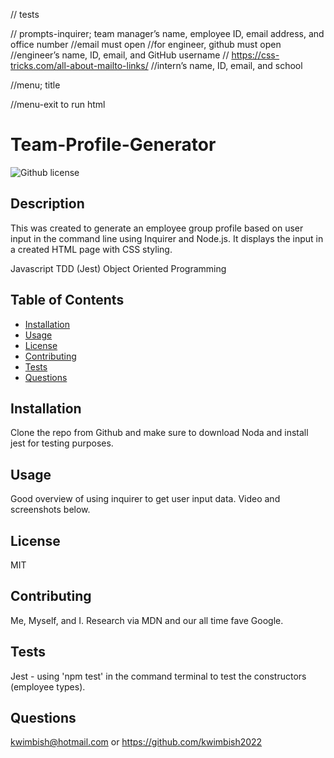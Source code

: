 // tests

// prompts-inquirer; team manager’s name, employee ID, email address, and office number
    //email must open 
    //for engineer, github must open
        //engineer’s name, ID, email, and GitHub username
            // https://css-tricks.com/all-about-mailto-links/
        //intern’s name, ID, email, and school

//menu; title

//menu-exit to run html

# Team-Profile-Generator
![Github license](http://img.shields.io/badge/license-MIT-blue.svg)

## Description
This was created to generate an employee group profile based on user input in the command line using Inquirer and Node.js. It displays the input in a created HTML page with CSS styling.

Javascript
TDD (Jest)
Object Oriented Programming

## Table of Contents
* [Installation](#installation)
* [Usage](#usage)
* [License](#license)
* [Contributing](#contributing)
* [Tests](#tests)
* [Questions](#questions)

## Installation
Clone the repo from Github and make sure to download Noda and install jest for testing purposes.

## Usage
Good overview of using inquirer to get user input data. Video and screenshots below.

## License
MIT

## Contributing
Me, Myself, and I.
Research via MDN and our all time fave Google.

## Tests
Jest - using 'npm test' in the command terminal to test the constructors (employee types).

## Questions
kwimbish@hotmail.com or https://github.com/kwimbish2022